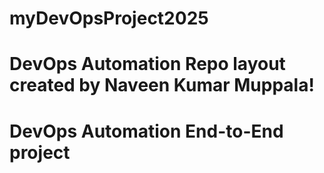 # myDevOpsProject2025
# DevOps Automation Repo layout created by Naveen Kumar Muppala!
# DevOps Automation End-to-End project
